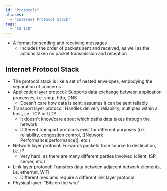 ```yaml
---
id: "Protocols"
aliases:
  - "Internet Protocol Stack"
tags:
  - "CS 118"
---
```


- A format for sending and receiving messages
  - Includes the order of packets sent and received, as well as the actions
    taken on packet transmission and reception

## Internet Protocol Stack

- The protocol stack is like a set of nested envelopes, embodying the separation
  of concerns
- Application layer protocol: Supports data exchange between application
  processes, i.e. smtp, http, DNS
  - Doesn't care _how_ data is sent; assumes it can be sent reliably
- Transport layer protocol: Handles delivery reliability, multiplex within a
  host, i.e. TCP or UDP
  - It doesn't know/care about which paths data takes through the network
  - Different transport protocols exist for different purposes (i.e.
    reliability, congestion control, [[Network Performance|performance]], etc.)
- Network layer protocol: Forwards packets from source to destination, i.e. IP
  - Very hard, as there are many different parties involved (client, ISP,
    server, etc.)
- Link layer protocol: Transfers data between adjacent network elements, i.e.
  ethernet, WiFi
  - Different mediums require a different link layer protocol
- Physical layer: "Bits on the wire"
